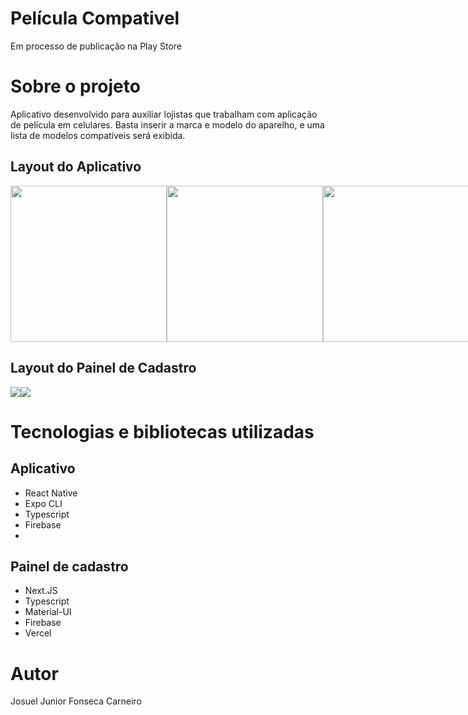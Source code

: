 # Película Compativel

Em processo de publicação na Play Store


# Sobre o projeto

 
Aplicativo desenvolvido para auxiliar lojistas que trabalham com aplicação de película em celulares.
Basta inserir a marca e modelo do aparelho, e uma lista de modelos compatíveis será exibida.

## Layout do Aplicativo 


<div style="display: flex;">
  <img src="https://www.datocms-assets.com/115877/1712870179-screenshot_20240411_160436_expo-go.jpg" width="250px">
  <img src="https://www.datocms-assets.com/115877/1712870185-screenshot_20240411_160439_expo-go.jpg" width="250px">
  <img src="https://www.datocms-assets.com/115877/1712870196-screenshot_20240411_160515_expo-go.jpg" width="250px">
</div>

## Layout do Painel de Cadastro

<div style="display: flex;">
  <img src="https://www.datocms-assets.com/115877/1712872375-login.png" width="">
  <img src="https://www.datocms-assets.com/115877/1712871133-inserir-um-titulo.png" width="">
</div>

# Tecnologias e bibliotecas utilizadas

## Aplicativo
- React Native
- Expo CLI
- Typescript
- Firebase
- 
## Painel de cadastro
- Next.JS
- Typescript
- Material-UI
- Firebase
- Vercel

# Autor

Josuel Junior Fonseca Carneiro

